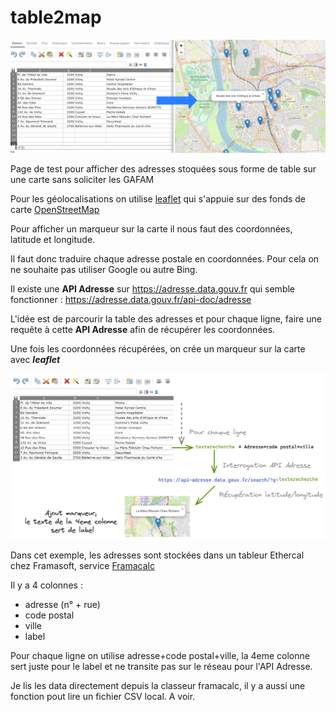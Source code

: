# table2map

![](doc/figure0.png)

Page de test pour afficher des adresses stoquées sous forme de table sur une carte sans soliciter les GAFAM

Pour les géolocalisations on utilise [leaflet](https://leafletjs.com/) qui s'appuie sur des fonds de carte [OpenStreetMap](https://www.openstreetmap.org)


Pour afficher un marqueur sur la carte il nous faut des coordonnées, latitude et longitude.

Il faut donc traduire chaque adresse postale en coordonnées. Pour cela on ne souhaite pas utiliser Google ou autre Bing.

Il existe une **API Adresse** sur https://adresse.data.gouv.fr qui semble fonctionner : https://adresse.data.gouv.fr/api-doc/adresse

L'idée est de parcourir la table des adresses et pour chaque ligne, faire une requête à cette **API Adresse** afin de récupérer les coordonnées.

Une fois les coordonnées récupérées, on crée un marqueur sur la carte avec ***leaflet***

![](doc/figure1.png)


Dans cet exemple, les adresses sont stockées dans un tableur Ethercal chez Framasoft, service [Framacalc](https://framacalc)

Il y a 4 colonnes :
- adresse (n° + rue)
- code postal
- ville
- label

Pour chaque ligne on utilise adresse+code postal+ville, la 4eme colonne sert juste pour le label et ne transite pas sur le réseau pour l'API Adresse.

Je lis les data directement depuis la classeur framacalc, il y a aussi une fonction pout lire un fichier CSV local. A voir.
